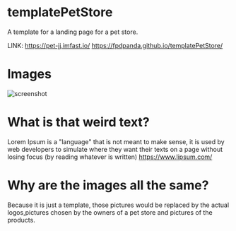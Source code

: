 # templatePetStore
A template for a landing page for a pet store.

LINK: https://pet-jj.imfast.io/
https://fpdpanda.github.io/templatePetStore/

# Images
![screenshot](https://i.ibb.co/r5ztNTH/1.png)



# What is that weird text?
Lorem Ipsum is a "language" that is not meant to make sense, it is used by web developers to simulate where they want their texts on a page without losing focus (by reading whatever is written) https://www.lipsum.com/

# Why are the images all the same?
Because it is just a template, those pictures would be replaced by the actual logos,pictures chosen by the owners of a pet store and pictures of the products.
